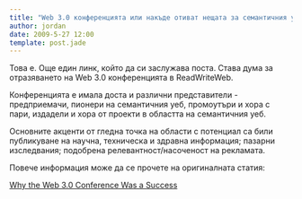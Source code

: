 ```yaml
---
title: "Web 3.0 конференцията или накъде отиват нещата за семантичния уеб"
author: jordan
date: 2009-5-27 12:00
template: post.jade
---
```


Това е. Още един линк, който да си заслужава поста. Става дума за
отразяването на Web 3.0 конференцията в ReadWriteWeb.

Конференцията е имала доста и различни представители - предприемачи,
пионери на семантичния уеб, промоутъри и хора с пари, издадели и хора от
проекти в областта на семантичния уеб.

Основните акценти от гледна точка на области с потенциал са били
публикуване на научна, техническа и здравна информация; пазарни
изследвания; подобрена релевантност/насоченост на рекламата.

Повече информация може да се прочете на оригиналната статия:

[Why the Web 3.0 Conference Was a
Success](http://www.readwriteweb.com/archives/why_web_30_conference_was_a_success.php "ReadWriteWeb: Why the Web 3.0 Conference Was a Success")
